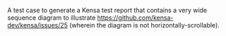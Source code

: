 A test case to generate a Kensa test report that contains a very wide sequence diagram 
to illustrate https://github.com/kensa-dev/kensa/issues/25 (wherein the diagram is not horizontally-scrollable).